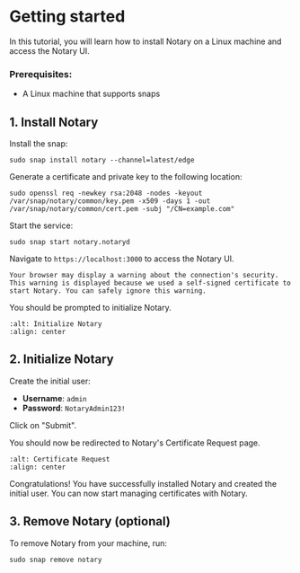 # Getting started

In this tutorial, you will learn how to install Notary on a Linux machine and access the Notary UI.

### Prerequisites:

- A Linux machine that supports snaps

## 1. Install Notary

Install the snap:

```shell
sudo snap install notary --channel=latest/edge
```

Generate a certificate and private key to the following location:

```shell
sudo openssl req -newkey rsa:2048 -nodes -keyout /var/snap/notary/common/key.pem -x509 -days 1 -out /var/snap/notary/common/cert.pem -subj "/CN=example.com"
```

Start the service:
```shell
sudo snap start notary.notaryd
```

Navigate to `https://localhost:3000` to access the Notary UI.

```{note}
Your browser may display a warning about the connection's security. This warning is displayed because we used a self-signed certificate to start Notary. You can safely ignore this warning.
```

You should be prompted to initialize Notary.

```{image} ../images/initialize.png
:alt: Initialize Notary
:align: center
```

## 2. Initialize Notary

Create the initial user:

- **Username**: `admin`
- **Password**: `NotaryAdmin123!`

Click on "Submit".

You should now be redirected to Notary's Certificate Request page.

```{image} ../images/certificate_requests.png
:alt: Certificate Request
:align: center
```

Congratulations! You have successfully installed Notary and created the initial user. You can now start managing certificates with Notary.

## 3. Remove Notary (optional)

To remove Notary from your machine, run:

```shell
sudo snap remove notary
```
